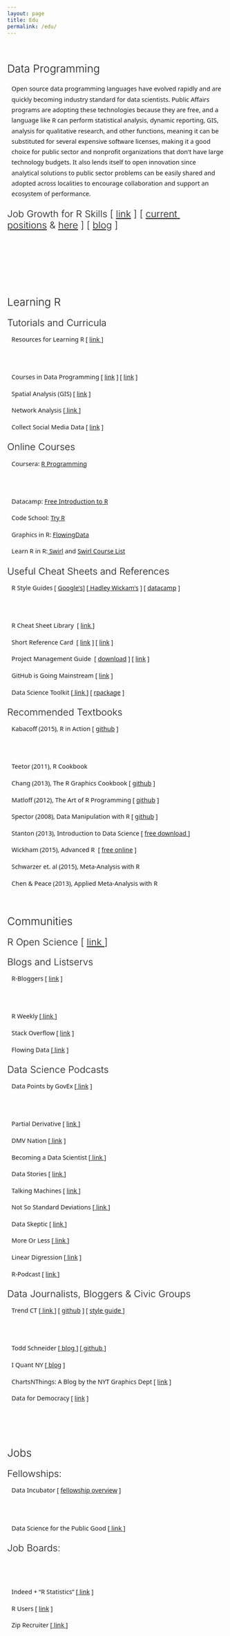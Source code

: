 ```yaml
---
layout: page
title: Edu
permalink: /edu/
---
```




<style>
p, li {
     font-family:system-ui,-apple-system,"Segoe UI",Roboto,Helvetica,Arial,sans-serif;
     font-size:calc(0.85em + 0.25vw);
     font-weight:300;
     line-height:1.7;
     -webkit-font-smoothing:antialiased;
     -moz-osx-font-smoothing:grayscale;
     margin-left:2%;
     margin-right:0%;
    }  
h2{
  font-size:calc(1.6em + 0.25vw) !important;
  font-weight:300;
  margin-top:60px !important;
  margin-bottom:20px;
  } 

h3{
  font-size:calc(1.4em + 0.25vw);
  font-weight:300;
  margin-top:20px !important;
  margin-bottom:10px;} 

ul {
  list-style-type: circle;
}  
</style> 

<h2 style="white-space:pre-wrap;">Data Programming</h2>

<p style="white-space:pre-wrap;">Open source data programming languages have evolved rapidly and are quickly becoming industry standard for data scientists. Public Affairs programs are adopting these technologies because they are free, and a language like R can perform statistical analysis, dynamic reporting, GIS, analysis for qualitative research, and other functions, meaning it can be substituted for several expensive software licenses, making it a good choice for public sector and nonprofit organizations that don't have large technology budgets. It also lends itself to open innovation since analytical solutions to public sector problems can be easily shared and adopted across localities to encourage collaboration and support an ecosystem of performance.</p>




<h3 style="white-space:pre-wrap;">Job Growth for R Skills [ <a href="http://www.indeed.com/jobtrends/q-R-statistics-q-SAS-statistics-q-SPSS-q-Stata.html?relative=1" target="_blank">link</a>&nbsp;] [ <a href="https://www.r-users.com/" target="_blank">current positions</a>&nbsp;&amp; <a href="https://www.indeed.com/q-R-Programmer-jobs.html" target="_blank">here</a> ] [ <a href="/s/Freelance-R-Programmer-Rates.pdf" target="_blank">blog</a> ]</h3>



<h2 style="white-space:pre-wrap;">&nbsp;</h2>



<h2 style="white-space:pre-wrap;">Learning R</h2>





<h3 style="white-space:pre-wrap;">Tutorials and Curricula</h3><p style="white-space:pre-wrap;">Resources for Learning R [ <a href="http://www.r-bloggers.com/how-to-learn-r-2/" target="_blank">link </a>]<br>

Courses in Data Programming [ <a href="/data-driven-management">link</a> ] [ <a href="http://www.andrew.cmu.edu/user/achoulde/94842/index.html" target="_blank">link</a> ]<br>

Spatial Analysis (GIS) [ <a href="/urban-policy">link</a> ]<br>

Network Analysis [<a href="http://kateto.net/networks-r-igraph" target="_blank"> link </a>]<br>

Collect Social Media Data [ <a href="http://www.curiositybits.com/r-for-social-data-mining/" target="_blank">link</a> ]</p>



<h3 style="white-space:pre-wrap;">Online Courses</h3><p style="white-space:pre-wrap;">Coursera: <a href="https://www.coursera.org/course/rprog" target="_blank">R Programming</a><br>

Datacamp: <a href="https://www.datacamp.com/courses/free-introduction-to-r" target="_blank">Free Introduction to R</a><br>

Code School: <a href="http://tryr.codeschool.com/" target="_blank">Try R</a><br>

Graphics in R: <a href="http://flowingdata.com/2015/05/06/introducing-a-course-for-visualization-in-r/" target="_blank">FlowingData</a><br>

Learn R in R:<a href="http://swirlstats.com/" target="_blank"> Swirl</a>&nbsp;and <a href="https://github.com/swirldev/swirl_courses#swirl-courses" target="_blank">Swirl Course List</a>&nbsp;</p>



<h3 style="white-space:pre-wrap;">Useful Cheat Sheets and References</h3><p style="white-space:pre-wrap;">R Style Guides [ <a href="https://google.github.io/styleguide/Rguide.xml" target="_blank">Google's</a>] [<a href="http://adv-r.had.co.nz/Style.html" target="_blank"> Hadley Wickam's</a> ]&nbsp;[ <a href="https://www.datacamp.com/teach/documentation#tab_style_guide_r" target="_blank">datacamp</a> ]<br>

R Cheat Sheet Library &nbsp;[&nbsp;<a href="https://www.rstudio.com/resources/cheatsheets/" target="_blank">link </a>]<br>

Short Reference Card &nbsp;[&nbsp;<a href="https://cran.r-project.org/doc/contrib/Short-refcard.pdf" target="_blank">link</a>&nbsp;] [&nbsp;<a href="https://cran.r-project.org/doc/contrib/Baggott-refcard-v2.pdf" target="_blank">link</a>&nbsp;]<br>

Project Management Guide &nbsp;[&nbsp;<a href="http://www.lecy.info/s/Project-Workflow-Slides.pptx" target="_blank">download</a>&nbsp;] [&nbsp;<a href="http://faculty.chicagobooth.edu/jesse.shapiro/research/CodeAndData.pdf" target="_blank">link</a>&nbsp;]<br>

GitHub is Going Mainstream [ <a href="https://www.wired.com/2013/09/github-for-anything/" target="_blank">link</a> ]<br>

Data Science Toolkit [<a href="http://www.datasciencetoolkit.org/" target="_blank"> link </a>] [ <a href="http://files.meetup.com/1696476/DRUG.pdf" target="_blank">rpackage</a> ]</p>



<h3 style="white-space:pre-wrap;">Recommended Textbooks</h3><p style="white-space:pre-wrap;">Kabacoff (2015), R in Action [ <a href="https://github.com/kabacoff/RiA2" target="_blank">github</a> ]<br>

Teetor (2011),&nbsp;R Cookbook<br>

Chang (2013), The R Graphics Cookbook [ <a href="https://github.com/wch/gcookbook" target="_blank">github</a> ]<br>

Matloff (2012), The Art of R Programming [ <a href="https://github.com/jcbrodie/ArtofR" target="_blank">github</a> ]<br>

Spector (2008), Data Manipulation with R [ <a href="https://github.com/pawelsakowski/data-manipulation-with-R" target="_blank">github</a> ]<br>

Stanton (2013),&nbsp;Introduction to Data Science [ <a href="http://surface.syr.edu/istpub/165/" target="_blank">free download </a>]<br>

Wickham (2015), Advanced R &nbsp;[ <a href="http://adv-r.had.co.nz/" target="_blank">free online</a> ]<br>

Schwarzer et. al (2015), Meta-Analysis with R<br>

Chen &amp; Peace (2013), Applied Meta-Analysis with R</p>

<h2 style="white-space:pre-wrap;">Communities</h2>





<h3 style="white-space:pre-wrap;">R Open Science [ <a href="https://ropensci.org/" target="_blank">link </a>]</h3>



<h3 style="white-space:pre-wrap;">Blogs and Listservs</h3><p style="white-space:pre-wrap;">R-Bloggers [ <a href="http://www.r-bloggers.com/" target="_blank">link</a> ]<br>

R Weekly [<a href="https://rweekly.org/" target="_blank"> link </a>]<br>

Stack Overflow [ <a href="http://stackoverflow.com/questions/tagged/r" target="_blank">link</a> ]<br>

Flowing Data [<a href="http://flowingdata.com/" target="_blank">&nbsp;link</a>&nbsp;]</p>



<h3 style="white-space:pre-wrap;">Data Science Podcasts</h3><p style="white-space:pre-wrap;">Data Points by GovEx [<a href="https://govex.jhu.edu/data-points-episode-0-2/" target="_blank"> link</a> ]<br>

Partial Derivative [ <a href="http://partiallyderivative.com/" target="_blank">link </a>]<br>

DMV Nation [<a href="https://gimletmedia.com/episode/34-dmv-nation/" target="_blank"> link</a> ]<br>

Becoming a Data Scientist [<a href="http://www.becomingadatascientist.com/category/podcast/" target="_blank"> link </a>]<br>

Data Stories [ <a href="http://datastori.es/" target="_blank">link </a>]<br>

Talking Machines [ <a href="http://www.thetalkingmachines.com/" target="_blank">link </a>]<br>

Not So Standard Deviations [<a href="https://soundcloud.com/nssd-podcast" target="_blank"> link </a>]<br>

Data Skeptic [ <a href="https://dataskeptic.com/" target="_blank">link </a>]<br>

More Or Less [<a href="http://www.bbc.co.uk/programmes/p02nrss1" target="_blank"> link </a>]<br>

Linear Digression [<a href="http://lineardigressions.com/" target="_blank"> link</a> ]<br>

R-Podcast [ <a href="https://r-podcast.org/" target="_blank">link </a>]</p>



<h3 style="white-space:pre-wrap;">Data Journalists, Bloggers &amp; Civic Groups</h3><p style="white-space:pre-wrap;">Trend CT [<a href="https://trendct.org/" target="_blank"> link </a>] [ <a href="https://github.com/trendct-data" target="_blank">github</a> ] [ <a href="https://github.com/trendct/data/tree/master/data-repo-styleguide" target="_blank">style guide </a>]&nbsp;<br>

Todd Schneider [<a href="http://toddwschneider.com/" target="_blank"> blog </a>] [<a href="https://github.com/toddwschneider" target="_blank"> github </a>]<br>

I Quant NY [<a href="http://iquantny.tumblr.com/" target="_blank"> blog</a> ]<br>

ChartsNThings: A Blog by the NYT Graphics Dept [&nbsp;<a href="http://kpq.github.io/chartsnthings/" target="_blank">link</a>&nbsp;]<br>

Data for Democracy [ <a href="http://datafordemocracy.org/" target="_blank">link</a> ]<br>

&nbsp;</p>

<h2 style="white-space:pre-wrap;">Jobs</h2>





<h3 style="white-space:pre-wrap;">Fellowships:</h3><p style="white-space:pre-wrap;">Data Incubator [ <a href="https://www.thedataincubator.com/fellowship.html#apply?ref=wam9saWUuYnJlZWRlbkBDb2xvcmFkby5FRFUK" target="_blank">fellowship overview</a> ]<br>

Data Science for the Public Good [<a href="https://www.bi.vt.edu/sdal/projects/data-science-for-the-public-good-program" target="_blank"> link </a>]</p>



<h3 style="white-space:pre-wrap;">Job Boards:</h3>

<p style="white-space:pre-wrap;">
  
Indeed + “R Statistics” [<a href="https://www.indeed.com/jobs?q=R+Statistics&amp;l=&amp;ts=1546801625888&amp;rs=1" target="_blank"> link</a> ]<br>

R Users [ <a href="https://www.r-users.com/" target="_blank">link</a> ]<br>

Zip Recruiter [<a href="https://www.ziprecruiter.com/Jobs/R-Programmer" target="_blank"> link </a>]</p>



